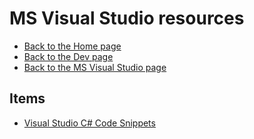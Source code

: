 # MS Visual Studio resources

- [Back to the Home page](../../README.md)
- [Back to the Dev page](../README.md)
- [Back to the MS Visual Studio page](../README.md)

## Items
- [Visual Studio C# Code Snippets](https://github.com/DamianMorozov/CodeSnippets "github.com")
